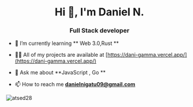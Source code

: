 

 <h1 align="center">Hi 👋, I'm Daniel N.</h1>
<h3 align="center">Full Stack developer</h3>


- 🌱 I’m currently learning ** Web 3.0,Rust **

- 👨‍💻 All of my projects are available at [https://dani-gamma.vercel.app/](https://dani-gamma.vercel.app/)

- 💬 Ask me about **JavaScript , Go **

- 📫 How to reach me **danielnigatu09@gmail.com**


<p><img align="center" src="https://github-readme-stats.vercel.app/api/top-langs?username=atsed27&show_icons=true&locale=en&layout=compact" alt="atsed28" /></p>






